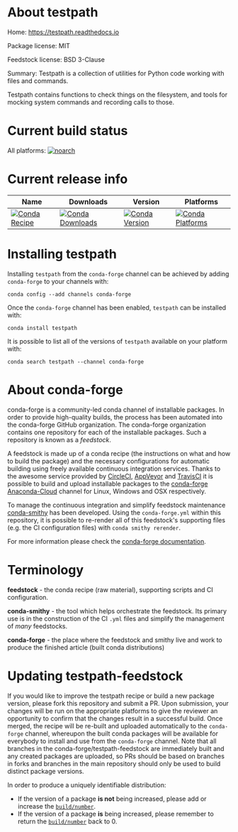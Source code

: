 About testpath
==============

Home: https://testpath.readthedocs.io

Package license: MIT

Feedstock license: BSD 3-Clause

Summary: Testpath is a collection of utilities for Python code working with files and commands.

Testpath contains functions to check things on the filesystem,
and tools for mocking system commands and recording calls to those.


Current build status
====================

All platforms:
[![noarch](https://img.shields.io/circleci/project/github/conda-forge/testpath-feedstock/master.svg?label=noarch)](https://circleci.com/gh/conda-forge/testpath-feedstock)

Current release info
====================

| Name | Downloads | Version | Platforms |
| --- | --- | --- | --- |
| [![Conda Recipe](https://img.shields.io/badge/recipe-testpath-green.svg)](https://anaconda.org/conda-forge/testpath) | [![Conda Downloads](https://img.shields.io/conda/dn/conda-forge/testpath.svg)](https://anaconda.org/conda-forge/testpath) | [![Conda Version](https://img.shields.io/conda/vn/conda-forge/testpath.svg)](https://anaconda.org/conda-forge/testpath) | [![Conda Platforms](https://img.shields.io/conda/pn/conda-forge/testpath.svg)](https://anaconda.org/conda-forge/testpath) |

Installing testpath
===================

Installing `testpath` from the `conda-forge` channel can be achieved by adding `conda-forge` to your channels with:

```
conda config --add channels conda-forge
```

Once the `conda-forge` channel has been enabled, `testpath` can be installed with:

```
conda install testpath
```

It is possible to list all of the versions of `testpath` available on your platform with:

```
conda search testpath --channel conda-forge
```


About conda-forge
=================

conda-forge is a community-led conda channel of installable packages.
In order to provide high-quality builds, the process has been automated into the
conda-forge GitHub organization. The conda-forge organization contains one repository
for each of the installable packages. Such a repository is known as a *feedstock*.

A feedstock is made up of a conda recipe (the instructions on what and how to build
the package) and the necessary configurations for automatic building using freely
available continuous integration services. Thanks to the awesome service provided by
[CircleCI](https://circleci.com/), [AppVeyor](https://www.appveyor.com/)
and [TravisCI](https://travis-ci.org/) it is possible to build and upload installable
packages to the [conda-forge](https://anaconda.org/conda-forge)
[Anaconda-Cloud](https://anaconda.org/) channel for Linux, Windows and OSX respectively.

To manage the continuous integration and simplify feedstock maintenance
[conda-smithy](https://github.com/conda-forge/conda-smithy) has been developed.
Using the ``conda-forge.yml`` within this repository, it is possible to re-render all of
this feedstock's supporting files (e.g. the CI configuration files) with ``conda smithy rerender``.

For more information please check the [conda-forge documentation](https://conda-forge.org/docs/).

Terminology
===========

**feedstock** - the conda recipe (raw material), supporting scripts and CI configuration.

**conda-smithy** - the tool which helps orchestrate the feedstock.
                   Its primary use is in the construction of the CI ``.yml`` files
                   and simplify the management of *many* feedstocks.

**conda-forge** - the place where the feedstock and smithy live and work to
                  produce the finished article (built conda distributions)


Updating testpath-feedstock
===========================

If you would like to improve the testpath recipe or build a new
package version, please fork this repository and submit a PR. Upon submission,
your changes will be run on the appropriate platforms to give the reviewer an
opportunity to confirm that the changes result in a successful build. Once
merged, the recipe will be re-built and uploaded automatically to the
`conda-forge` channel, whereupon the built conda packages will be available for
everybody to install and use from the `conda-forge` channel.
Note that all branches in the conda-forge/testpath-feedstock are
immediately built and any created packages are uploaded, so PRs should be based
on branches in forks and branches in the main repository should only be used to
build distinct package versions.

In order to produce a uniquely identifiable distribution:
 * If the version of a package **is not** being increased, please add or increase
   the [``build/number``](https://conda.io/docs/user-guide/tasks/build-packages/define-metadata.html#build-number-and-string).
 * If the version of a package **is** being increased, please remember to return
   the [``build/number``](https://conda.io/docs/user-guide/tasks/build-packages/define-metadata.html#build-number-and-string)
   back to 0.

